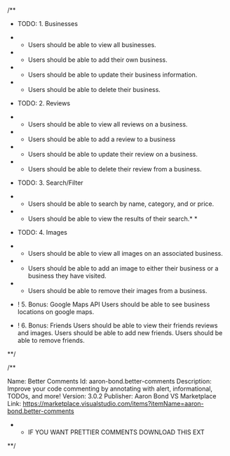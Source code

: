 /**

* TODO: 1. Businesses
* * Users should be able to view all businesses.
* * Users should be able to add their own business.
* * Users should be able to update their business information.
* * Users should be able to delete their business.


* TODO: 2. Reviews
* * Users should be able to view all reviews on a business.
* * Users should be able to add a review to a business
* * Users should be able to update their review on a business.
* * Users should be able to delete their review from a business.


* TODO: 3. Search/Filter
* * Users should be able to search by name, category, and or price.
* * Users should be able to view the results of their search.*   *


* TODO: 4. Images
* * Users should be able to view all images on an associated business.
* * Users should be able to add an image to either their business or a business they have visited.
* * Users should be able to remove their images from a business.


* ! 5. Bonus: Google Maps API
  Users should be able to see business locations on google maps.


* ! 6. Bonus: Friends
  Users should be able to view their friends reviews and images.
  Users should be able to add new friends.
  Users should be able to remove friends.

**/


/**

Name: Better Comments
Id: aaron-bond.better-comments
Description: Improve your code commenting by annotating with alert, informational, TODOs, and more!
Version: 3.0.2
Publisher: Aaron Bond
VS Marketplace Link: https://marketplace.visualstudio.com/items?itemName=aaron-bond.better-comments

* * IF YOU WANT PRETTIER COMMENTS DOWNLOAD THIS EXT

**/
